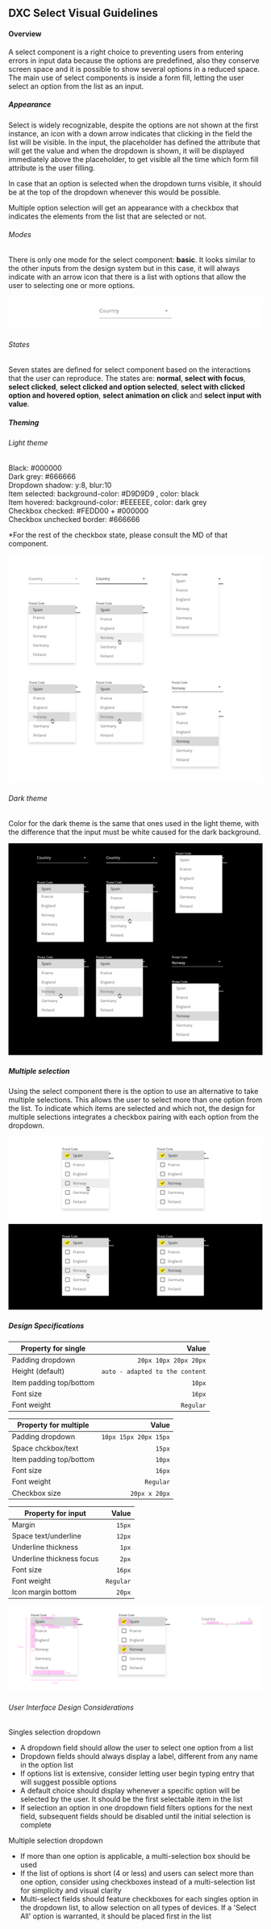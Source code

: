 
## DXC Select Visual Guidelines

#### Overview

A select component is a right choice to preventing users from entering errors in input data because the options are predefined, also they conserve screen space and it is possible to show several options in a reduced space.
The main use of select components is inside a form fill, letting the user select an option from the list as an input.

##### *Appearance*

Select is widely recognizable, despite the options are not shown at the first instance, an icon with a down arrow indicates that clicking in the field the list will be visible.
In the input, the placeholder has defined the attribute that will get the value and when the dropdown is shown, it will be displayed immediately above the placeholder, to get visible all the time which form fill attribute is the user filling. 

In case that an option is selected when the dropdown turns visible, it should be at the top of the dropdown whenever this would be possible.

Multiple option selection will get an appearance with a checkbox that indicates the elements from the list that are selected or not.

###### Modes

There is only one mode for the select component: __basic__.
It looks similar to the other inputs from the design system but in this case, it will always indicate with an arrow icon that there is a list with options that allow the user to selecting one or more options.
<div> <img src="images/select_modes.png"/></div>

###### States

Seven states are defined for select component based on the interactions that the user can reproduce. The states are: __normal__, __select with focus__, __select clicked__, __select clicked and option selected__, __select with clicked option and hovered option__, __select animation on click__ and __select input with value__.


##### *Theming*

###### Light theme

Black: #000000  
Dark grey: #666666  
Dropdown shadow: y:8, blur:10  
Item selected: background-color: #D9D9D9 , color: black  
Item hovered: background-color: #EEEEEE, color: dark grey  
Checkbox checked: #FEDD00 + #000000  
Checkbox unchecked border: #666666  

*For the rest of the checkbox state, please consult the MD of that component.

<div> <img src="images/select_light.png"/></div>

###### Dark theme

Color for the dark theme is the same that ones used in the light theme, with the difference that the input must be white caused for the dark background.

<div> <img src="images/select_dark.png"/></div>

##### *Multiple selection*

Using the select component there is the option to use an alternative to take multiple selections. This allows the user to select more than one option from the list.
To indicate which items are selected and which not, the design for multiple selections integrates a checkbox pairing with each option from the dropdown.

<div> <img src="images/select_multi.png"/></div>

<div> <img src="images/select_multi_dark.png"/></div>

##### *Design Specifications*

| Property for single| Value|
|--------------------|------:|
| Padding dropdown   | `20px 10px 20px 20px`|
| Height (default)   | `auto - adapted to the content`|
| Item padding top/bottom   | `10px`|
| Font size  | `16px`|
| Font weight   | `Regular`|


| Property for multiple   | Value|
|--------------------|------:|
| Padding dropdown   | `10px 15px 20px 15px`|
| Space chckbox/text   | `15px`|
| Item padding top/bottom   | `10px`|
| Font size  | `16px`|
| Font weight   | `Regular`|
| Checkbox size   | `20px x 20px`|

| Property for input   | Value|
|--------------------|------:|
| Margin   | `15px`|
| Space text/underline   | `12px`|
| Underline thickness   | `1px`|
| Underline thickness focus  | `2px`|
| Font size  | `16px`|
| Font weight   | `Regular`|
| Icon margin bottom | `20px`|

<div> <img src="images/select_spec.png"/></div>

###### User Interface Design Considerations

Singles selection dropdown

- A dropdown field should allow the user to select one option from a list
- Dropdown fields should always display a label, different from any name in the option list
- If options list is extensive, consider letting user begin typing entry that will suggest possible options
- A default choice should display whenever a specific option will be selected by the user. It should be the first selectable item in the list
- If selection an option in one dropdown field filters options for the next field, subsequent fields should be disabled until the initial selection is complete

Multiple selection dropdown

- If more than one option is applicable, a multi-selection box should be used
- If the list of options is short (4 or less) and users can select more than one option, consider using checkboxes instead of a multi-selection list for simplicity and visual clarity
- Multi-select fields should feature checkboxes for each singles option in the dropdown list, to allow selection on all types of devices. If a 'Select All' option is warranted, it should be placed first in the list

